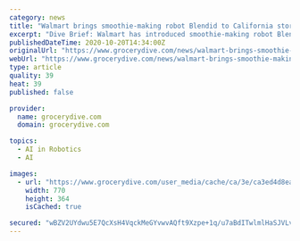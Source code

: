 ```yaml
---
category: news
title: "Walmart brings smoothie-making robot Blendid to California store"
excerpt: "Dive Brief: Walmart has introduced smoothie-making robot Blendid to its store in Fremont, California, giving shoppers a contactless alternative to smoothie bars, Blendid announced"
publishedDateTime: 2020-10-20T14:34:00Z
originalUrl: "https://www.grocerydive.com/news/walmart-brings-smoothie-making-robot-blendid-to-california-store/587356/"
webUrl: "https://www.grocerydive.com/news/walmart-brings-smoothie-making-robot-blendid-to-california-store/587356/"
type: article
quality: 39
heat: 39
published: false

provider:
  name: grocerydive.com
  domain: grocerydive.com

topics:
  - AI in Robotics
  - AI

images:
  - url: "https://www.grocerydive.com/user_media/cache/ca/3e/ca3ed4d8ea1556cbc8a1fa00abe25a31.jpg"
    width: 770
    height: 364
    isCached: true

secured: "wBZV2UYdwu5E7QcXsH4VqckMeGYvwvAQft9Xzpe+1q/u7aBdITwlmlHaSJVLvo/9h8YUWC60KflZPOGROPq+Xhc02lQMNUtqc5mtocj0pBOYl5AzV+DJzkUilHEagR89Ky+cQOaLjUeTpwr3LKhIrteL/0OdehQQ1B9avaXwQZgSeFaM2zgmhseEEtbOoweSBWNrisJz7hYz//a5U7y9iyGUh5pi7A2sABPDGN068c+Bp/PpCtxFSXt9RV+y2cLRAmRRciSOVs3nJfCIj9i9yaKiajRovsG0aOJQoj3OGQvpcayEu34SIfCwWxF2KyKSBaTN5aJgYdTTuisjFGubEzSiwbenrtzOXboOHRKFfMw=;GuU6lNtRcAKGDcbtIcg/JA=="
---
```


